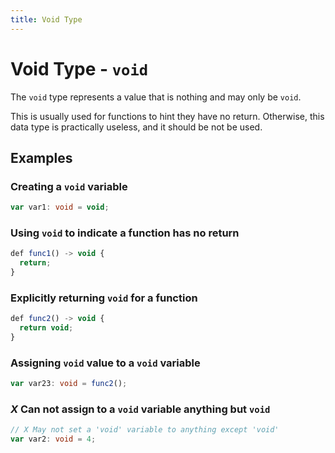 ```yaml
---
title: Void Type
---
```


# Void Type - `void`

The `void` type represents a value that is nothing and may only be `void`.

This is usually used for functions to hint they have no return. Otherwise, this data type is practically useless, and it
should be not be used.

## Examples

### Creating a `void` variable

```ts
var var1: void = void;
```

### Using `void` to indicate a function has no return

```ts
def func1() -> void {
  return;
}
```

### Explicitly returning `void` for a function

```ts
def func2() -> void {
  return void;
}
```

### Assigning `void` value to a `void` variable

```ts
var var23: void = func2();
```

### <em class="red-checkmark">X</em> Can not assign to a `void` variable anything but `void`

```ts
// X May not set a 'void' variable to anything except 'void'
var var2: void = 4;
```

